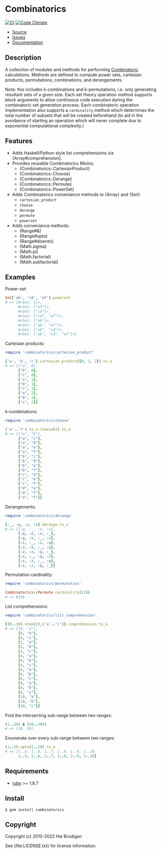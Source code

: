 # Combinatorics

[![CI](https://github.com/postmodern/combinatorics/actions/workflows/ruby.yml/badge.svg)](https://github.com/postmodern/combinatorics/actions/workflows/ruby.yml)
[![Code Climate](https://codeclimate.com/github/postmodern/combinatorics.svg)](https://codeclimate.com/github/postmodern/combinatorics)

* [Source](https://github.com/postmodern/combinatorics)
* [Issues](https://github.com/postmodern/combinatorics/issues)
* [Documentation](http://rubydoc.info/gems/combinatorics)

## Description

A collection of modules and methods for performing
[Combinatoric](http://en.wikipedia.org/wiki/Combinatoric) calculations.
Methods are defined to compute power sets, cartesian products, permutations, 
combinations, and derangements.

Note: this includes k-combinations and k-permutations, i.e. only generating
resultant sets of a given size. Each set theory operation method supports block 
arguments to allow continuous code execution during the combinatoric set
generation process. Each combinatoric operation implementation also supports a
`cardinality` method which determines the total number of subsets that will be
created beforehand (to aid in the avoidance of starting an operation which will 
never complete due to exponential computational complexity.)

## Features

* Adds Haskell/Python style list comprehensions via {Array#comprehension}.
* Provides reusable Combinatorics Mixins:
  * {Combinatorics::CartesianProduct}
  * {Combinatorics::Choose}
  * {Combinatorics::Derange}
  * {Combinatorics::Permute}
  * {Combinatorics::PowerSet}
* Adds Combinatorics conveniance methods to {Array} and {Set}:
  * `cartesian_product`
  * `choose`
  * `derange`
  * `permute`
  * `powerset`
* Adds conveniance methods:
  * {Range#&}
  * {Range#upto}
  * {Range#downto}
  * {Math.sigma}
  * {Math.pi}
  * {Math.factorial}
  * {Math.subfactorial}

## Examples

Power-set:

```ruby
Set['ab', 'cd', 'ef'].powerset
# => [#<Set: {}>,
      #<Set: {"ef"}>,
      #<Set: {"cd"}>,
      #<Set: {"cd", "ef"}>,
      #<Set: {"ab"}>,
      #<Set: {"ab", "ef"}>,
      #<Set: {"ab", "cd"}>,
      #<Set: {"ab", "cd", "ef"}>]
```

Cartesian products:

```ruby
require 'combinatorics/cartesian_product'

['a', 'b', 'c'].cartesian_product([0, 1, 2]).to_a
# => [["a", 0], 
      ["b", 0], 
      ["c", 0], 
      ["a", 1], 
      ["b", 1], 
      ["c", 1], 
      ["a", 2], 
      ["b", 2], 
      ["c", 2]]
```

k-combinations:

```ruby
require 'combinatorics/choose'

('a'..'f').to_a.choose(2).to_a
# => [["a", "b"], 
      ["a", "c"], 
      ["a", "d"], 
      ["a", "e"], 
      ["a", "f"], 
      ["b", "c"], 
      ["b", "d"], 
      ["b", "e"], 
      ["b", "f"], 
      ["c", "d"], 
      ["c", "e"], 
      ["c", "f"], 
      ["d", "e"], 
      ["d", "f"], 
      ["e", "f"]]
```

Derangements:

```ruby
require 'combinatorics/derange'

[:_, :q, :z, :x].derange.to_a
# => [[:q, :_, :x, :z], 
      [:q, :z, :x, :_], 
      [:q, :x, :_, :z], 
      [:z, :_, :x, :q], 
      [:z, :x, :_, :q], 
      [:z, :x, :q, :_], 
      [:x, :_, :q, :z], 
      [:x, :z, :_, :q], 
      [:x, :z, :q, :_]]
```

Permutation cardinality:

```ruby
require 'combinatorics/permutation'

Combinatorics::Permute.cardinality(128)
# => 8256
```

List comprehensions:

```ruby
require 'combinatorics/list_comprehension'

[(0..10).step(2),('a'..'c')].comprehension.to_a
# => [[0, "a"],
      [0, "b"],
      [0, "c"],
      [2, "a"],
      [2, "b"],
      [2, "c"],
      [4, "a"],
      [4, "b"],
      [4, "c"],
      [6, "a"],
      [6, "b"],
      [6, "c"],
      [8, "a"],
      [8, "b"],
      [8, "c"],
      [10, "a"],
      [10, "b"],
      [10, "c"]]
```

Find the intersecting sub-range between two ranges:

```ruby
(1..50) & (20..100)
# => (20..50)
```

Enumerate over every sub-range between two ranges:

```ruby
(1..5).upto(2..10).to_a
# => [1..5, 1..6, 1..7, 1..8, 1..9, 1..10,
      2..5, 2..6, 2..7, 2..8, 2..9, 2..10]
```

## Requirements

* [ruby](http://www.ruby-lang.org/) >= 1.8.7

## Install

```shell
$ gem install combinatorics
```

## Copyright

Copyright (c) 2010-2022 Hal Brodigan

See {file:LICENSE.txt} for license information.
